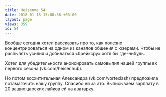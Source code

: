 ```yaml
---
title: Heisenme 54
date: 2018-01-15 15:00:36 +03:00
layout: page
views: 359
id: 54
---
```


Вообще сегодня хотел рассказать про то, как полезно  концентрироваться на одном из каналов общения с юзерами. Чтобы не распылять усилия и добиваться «брейксру» хотя бы где-нибудь. 

Хотел для убедительности анонсировать самовыпил нашей группы вк первого сезона (vk.com/heisenhub).

Но потом восхитительная Александра (vk.com/vortexlash) предложила потамагочить нашу группу. Спасибо ей за это. Выписываем зарплату в 20 ваших царских лайков ей на аватарку.


